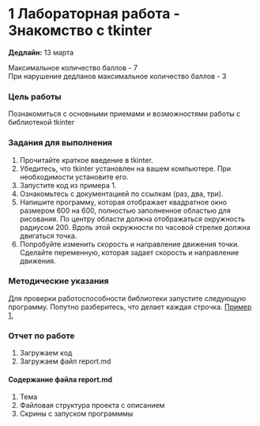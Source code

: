 # 1 Лабораторная работа - Знакомство с tkinter      
__Дедлайн:__ 13 марта   

Максимальное количество баллов - 7  
При нарушение дедланов максимальное количество баллов - 3
### Цель работы
Познакомиться с основными приемами и возможностями работы с библиотекой tkinter    
### Задания для выполнения
1. Прочитайте краткое введение в tkinter.    
2. Убедитесь, что tkinter установлен на вашем компьютере. При необходимости установите его.
3. Запустите код из примера 1.
4. Ознакомьтесь с документацией по ссылкам (раз, два, три).
5. Напишите программу, которая отображает квадратное окно размером 600 на 600, полностью заполненное областью для рисования. По центру области должна отображаться окружность радиусом 200. Вдоль этой окружности по часовой стрелке должна двигаться точка. 
6. Попробуйте изменить скорость и направление движения точки. Сделайте переменную, которая задает скорость и направление движения.    

### Методические указания
Для проверки работоспособности библиотеки запустите следующую программу. Попутно разберитесь, что делает каждая строчка.
[Пример 1.](demo.py)

### Отчет по работе
1. Загружаем код
2. Загружаем файл report.md
#### Содержание файла report.md
1. Тема
2. Файловая структура проекта с описанием
3. Скрины с запуском программмы
